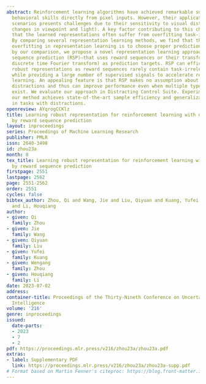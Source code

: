 ```yaml
---
abstract: Reinforcement learning algorithms have achieved remarkable success in acquiring
  behavioral skills directly from pixel inputs. However, their application in real-world
  scenarios presents challenges due to their sensitivity to visual distractions (e.g.,
  changes in viewpoint and light). A key factor contributing to this challenge is
  that the learned representations often suffer from overfitting task-irrelevant information.
  By comparing several representation learning methods, we find that the key to alleviating
  overfitting in representation learning is to choose proper prediction targets. Motivated
  by our comparison, we propose a novel representation learning approach—namely, reward
  sequence prediction (RSP)—that uses reward sequences or their transforms (e.g.,
  discrete time Fourier transform) as prediction targets. RSP can efficiently learn
  robust representations as reward sequences rarely contain task-irrelevant information
  while providing a large number of supervised signals to accelerate representation
  learning. An appealing feature is that RSP makes no assumption about the type of
  distractions and thus can improve performance even when multiple types of distractions
  exist. We evaluate our approach in Distracting Control Suite. Experiments show that
  our method achieves state-of-the-art sample efficiency and generalization ability
  in tasks with distractions.
openreview: AYqrogCCKlz
title: Learning robust representation for reinforcement learning with distractions
  by reward sequence prediction
layout: inproceedings
series: Proceedings of Machine Learning Research
publisher: PMLR
issn: 2640-3498
id: zhou23a
month: 0
tex_title: Learning robust representation for reinforcement learning with distractions
  by reward sequence prediction
firstpage: 2551
lastpage: 2562
page: 2551-2562
order: 2551
cycles: false
bibtex_author: Zhou, Qi and Wang, Jie and Liu, Qiyuan and Kuang, Yufei and Zhou, Wengang
  and Li, Houqiang
author:
- given: Qi
  family: Zhou
- given: Jie
  family: Wang
- given: Qiyuan
  family: Liu
- given: Yufei
  family: Kuang
- given: Wengang
  family: Zhou
- given: Houqiang
  family: Li
date: 2023-07-02
address:
container-title: Proceedings of the Thirty-Nineth Conference on Uncertainty in Artificial
  Intelligence
volume: '216'
genre: inproceedings
issued:
  date-parts:
  - 2023
  - 7
  - 2
pdf: https://proceedings.mlr.press/v216/zhou23a/zhou23a.pdf
extras:
- label: Supplementary PDF
  link: https://proceedings.mlr.press/v216/zhou23a/zhou23a-supp.pdf
# Format based on Martin Fenner's citeproc: https://blog.front-matter.io/posts/citeproc-yaml-for-bibliographies/
---
```

